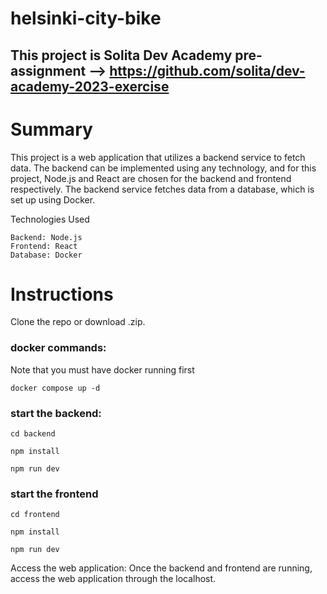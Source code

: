 # helsinki-city-bike
## This project is Solita Dev Academy pre-assignment --> https://github.com/solita/dev-academy-2023-exercise

# Summary

This project is a web application that utilizes a backend service to fetch data. The backend can be implemented using any technology, and for this project, Node.js and React are chosen for the backend and frontend respectively. The backend service fetches data from a database, which is set up using Docker.

Technologies Used

    Backend: Node.js
    Frontend: React
    Database: Docker



# Instructions

Clone the repo or download .zip.

### docker commands:

 Note that you must have docker running first
 
 ```
docker compose up -d
 ```
 
 ### start the backend:
 
 ```
cd backend
 ```
 
 ```
npm install
 ```
 
 ```
npm run dev
 ```

### start the frontend

 ```
cd frontend
 ```
 
 ```
npm install
 ```
 
 ```
npm run dev
 ```
 
 Access the web application: Once the backend and frontend are running, access the web application through the localhost.
